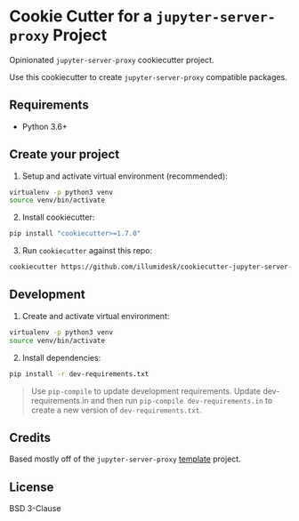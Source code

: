 # Cookie Cutter for a `jupyter-server-proxy` Project

Opinionated `jupyter-server-proxy` cookiecutter project.

Use this cookiecutter to create `jupyter-server-proxy` compatible packages.

## Requirements

- Python 3.6+

## Create your project

1. Setup and activate virtual environment (recommended):

```bash
virtualenv -p python3 venv
source venv/bin/activate
```

2. Install cookiecutter:

```bash
pip install "cookiecutter>=1.7.0"
```

3. Run `cookiecutter` against this repo:

```bash
cookiecutter https://github.com/illumidesk/cookiecutter-jupyter-server-proxy
```

## Development

1. Create and activate virtual environment:

```bash
virtualenv -p python3 venv
source venv/bin/activate
```

2. Install dependencies:

```bash
pip install -r dev-requirements.txt
```

> Use `pip-compile` to update development requirements. Update dev-requirements.in and then run `pip-compile dev-requirements.in` to create a new version of `dev-requirements.txt`.

## Credits

Based mostly off of the `jupyter-server-proxy` [template](https://github.com/jupyterhub/jupyter-server-proxy/tree/master/contrib/template) project.

## License

BSD 3-Clause
